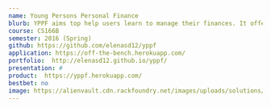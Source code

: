 ```yaml
---
name: Young Persons Personal Finance
blurb: YPPF aims top help users learn to manage their finances. It offers straightforward data input mechanisms to add income, expenses and bills and provides flexible viewing options.
course: CS166B
semester: 2016 (Spring)
github: https://github.com/elenasd12/yppf
application: https://off-the-bench.herokuapp.com/
portfolio:  http://elenasd12.github.io/yppf/
presentation: #
product:  https://yppf.herokuapp.com/
bestbet: no
image: https://alienvault.cdn.rackfoundry.net/images/uploads/solutions/mssp/mssp-managed-services-icon.png
---
```

